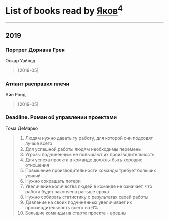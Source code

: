 # List of books read by [Яков](https://plus.google.com/u/0/117277044284589498872/)<sup>4</sup>
---

## 2019

### Портрет Дориана Грея
Оскар Уайльд
> [2019-05] 


### Атлант расправил плечи
Айн Рэнд
> [2019-05] 


### Deadline. Роман об управлении проектами
Тома ДеМарко
> 1. Людям нужно давать ту работу, для которой они подходят лучше всего
> 2. Для успешной работы людям необходимы перемены
> 3. Угрозы подчиненным не повышают их производительность
> 4. Для успеха проекта в команде должны быть хорошие отношения
> 5. Повышение производительности команды требует больших усилий
> 6. Нужно сокращать потери
> 7. Увеличение количества людей в команде не означает, что работа будет закончена раньше срока
> 8. Нужно собирать статистику о результатах своей работы
> 9. Давление на своих подчиненных увеличивает их производительность всего на 6%
> 10. Большие команды на старте проекта - вредны





